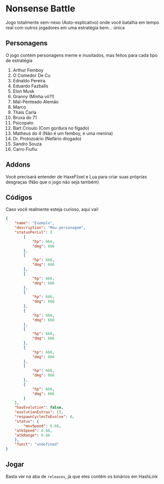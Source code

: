 # Nonsense Battle

Jogo totalmente sem-nexo (Auto-explicativo) onde você batalha em tempo real com outros jogadores em uma estratégia bem... única

## Personagens

O jogo contém personagens meme e inusitados, mas feitos para cada tipo de estratégia

1. Arthur Femboy
2. O Comedor De Cu
3. Ednaldo Pereira
4. Eduardo Fazballs
5. Elon Musk
6. Granny (Minha vó?!)
7. Mal-Penteado Alemão
8. Marco
9. Thaís Carla
10. Bruxa do 71
11. Psicopato
12. Bart Crioulo (Com gordura no fígado)
13. Matheus do 4 (Não é um femboy, é uma menina)
14. Dr. Protozoário (Nefário drogado)
15. Sandro Souza
16. Carro Fiufiu

## Addons

Você precisará entender de HaxeFlixel e Lua para criar suas próprias desgraças (Não que o jogo não seja também)

## Códigos

Caso você realmente esteja curioso, aqui vai!

```json
{
    "name": "Exemplo",
    "description": "Meu personagem",
    "statusPerLvl": [
        {
            "hp": 666,
            "dmg": 666
        },
        {
            "hp": 666,
            "dmg": 666
        },
        {
            "hp": 666,
            "dmg": 666
        },
        {
            "hp": 666,
            "dmg": 666
        },
        {
            "hp": 666,
            "dmg": 666
        },
        {
            "hp": 666,
            "dmg": 666
        },
        {
            "hp": 666,
            "dmg": 666
        },
        {
            "hp": 666,
            "dmg": 666
        },
        {
            "hp": 666,
            "dmg": 666
        }
    ],
    "hasEvolution": false,
    "evolutionExtras": [],
    "respawnCyclesToEvolve": 0,
    "status": {
        "movSpeed": 6.66,
	"atkSpeed": 6.66,
	"atkRange": 6.66
    },
    "funct": "undefined"
}
```

## Jogar

Basta ver na aba de ```releases```, já que eles contém os binários em HashLink
